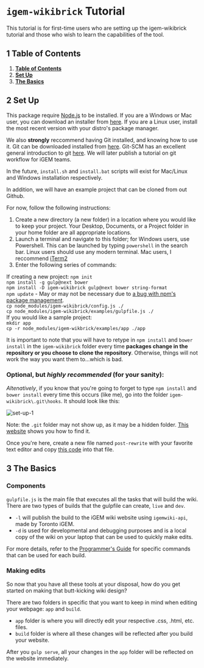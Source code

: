 # `igem-wikibrick` Tutorial

This tutorial is for first-time users who are setting up the igem-wikibrick tutorial and those who wish to learn the capabilities of the tool. 

## 1 Table of Contents

1. [**Table of Contents**](#1-table-of-contents)
2. [**Set Up**](#2-set-up)
3. [**The Basics**](#3-the-basics)

## 2 Set Up

This package require [Node.js](https://nodejs.org/en/) to be installed. If you are a Windows or Mac user, you can download an installer from [here](https://nodejs.org/en/download/). If you are a Linux user, install the most recent version with your distro's package manager.

We also **strongly** reccommend having Git installed, and knowing how to use it. Git can be downloaded installed from [here](https://git-scm.com/). Git-SCM has an excellent general introduction to git [here](https://git-scm.com/docs/gittutorial). We will later publish a tutorial on git workflow for iGEM teams.

In the future, `install.sh` and `install.bat` scripts will exist for Mac/Linux and Windows installation respectively.

In addition, we will have an example project that can be cloned from out Github.

For now, follow the following instructions:

1. Create a new directory (a new folder) in a location where you would like to keep your project. Your Desktop, Documents, or a Project folder in your home folder are all appropriate locations.
2. Launch a terminal and navigate to this folder; for Windows users, use Powershell. This can be launched by typing `powershell` in the search bar. Linux users should use any modern terminal. Mac users, I reccommend [iTerm2](https://iterm2.com/)
3. Enter the following series of commands:

If creating a new project: `npm init`  
`npm install -g gulp@next bower`  
`npm install -D igem-wikibrick gulp@next bower string-format`  
`npm update` - May or may not be necessary due to [a bug with npm's package management](https://github.com/npm/npm/issues/1341).  
`cp node_modules/igem-wikibrick/config.js ./`  
`cp node_modules/igem-wikibrick/examples/gulpfile.js ./`  
If you would like a sample project:  
`mkdir app`  
`cp -r node_modules/igem-wikbrick/examples/app ./app`

It is important to note that you will have to retype in `npm install` and `bower install` in the `igem-wikibrick` folder every time **packages change in the repository or you choose to clone the repository**. Otherwise, things will not work the way you want them to...which is bad.

### Optional, but *highly recommended* (for your sanity):

_Altenatively_, if you know that you're going to forget to type `npm install` and `bower install` every time this occurs (like me), go into the folder `igem-wikibrick\.git\hooks`. It should look like this:

![set-up-1](https://github.com/Virginia-iGEM/igem-wikibrick/blob/master/docs/tutorial/set-up-1.PNG)

Note: the `.git` folder may not show up, as it may be a hidden folder. [This website](https://www.howtogeek.com/howto/windows-vista/show-hidden-files-and-folders-in-windows-vista/) shows you how to find it.

Once you're here, create a new file named `post-rewrite` with your favorite text editor and copy [this code](https://gist.github.com/digitaljhelms/7901283#file-post-rewrite) into that file.

## 3 The Basics

### Components

`gulpfile.js` is the main file that executes all the tasks that will build the wiki. There are two types of builds that the gulpfile can create, `live` and `dev`.

- `-l` will publish the build to the iGEM wiki website using `igemwiki-api`, made by Toronto iGEM.
- `-d` is used for developmental and debugging purposes and is a local copy of the wiki on your laptop that can be used to quickly make edits.

For more details, refer to the [Programmer's Guide](https://github.com/Virginia-iGEM/igem-wikibrick/tree/master/docs/programmers-guide#3-high-level-architecture) for specific commands that can be used for each build.  

### Making edits   

So now that you have all these tools at your disposal, how do you get started on making that butt-kicking wiki design?

There are two folders in specific that you want to keep in mind when editing your webpage: `app` and `build`.

- `app` folder is where you will directly edit your respective .css, .html, etc. files.
- `build` folder is where all these changes will be reflected after you build your website. 

After you `gulp serve`, all your changes in the `app` folder will be reflected on the website immediately.
